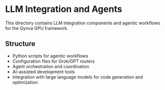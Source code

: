 # LLM Integration and Agents

This directory contains LLM integration components and agentic workflows for the Qynva GPU framework.

## Structure

- Python scripts for agentic workflows
- Configuration files for Grok/GPT routers
- Agent orchestration and coordination
- AI-assisted development tools
- Integration with large language models for code generation and optimization